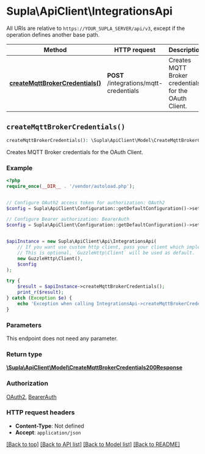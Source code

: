 # Supla\ApiClient\IntegrationsApi

All URIs are relative to `https://YOUR_SUPLA_SERVER/api/v3`, except if the operation defines another base path.

| Method | HTTP request | Description |
| ------------- | ------------- | ------------- |
| [**createMqttBrokerCredentials()**](IntegrationsApi.md#createMqttBrokerCredentials) | **POST** /integrations/mqtt-credentials | Creates MQTT Broker credentials for the OAuth Client. |


## `createMqttBrokerCredentials()`

```php
createMqttBrokerCredentials(): \Supla\ApiClient\Model\CreateMqttBrokerCredentials200Response
```

Creates MQTT Broker credentials for the OAuth Client.

### Example

```php
<?php
require_once(__DIR__ . '/vendor/autoload.php');


// Configure OAuth2 access token for authorization: OAuth2
$config = Supla\ApiClient\Configuration::getDefaultConfiguration()->setAccessToken('YOUR_ACCESS_TOKEN');

// Configure Bearer authorization: BearerAuth
$config = Supla\ApiClient\Configuration::getDefaultConfiguration()->setAccessToken('YOUR_ACCESS_TOKEN');


$apiInstance = new Supla\ApiClient\Api\IntegrationsApi(
    // If you want use custom http client, pass your client which implements `GuzzleHttp\ClientInterface`.
    // This is optional, `GuzzleHttp\Client` will be used as default.
    new GuzzleHttp\Client(),
    $config
);

try {
    $result = $apiInstance->createMqttBrokerCredentials();
    print_r($result);
} catch (Exception $e) {
    echo 'Exception when calling IntegrationsApi->createMqttBrokerCredentials: ', $e->getMessage(), PHP_EOL;
}
```

### Parameters

This endpoint does not need any parameter.

### Return type

[**\Supla\ApiClient\Model\CreateMqttBrokerCredentials200Response**](../Model/CreateMqttBrokerCredentials200Response.md)

### Authorization

[OAuth2](../../README.md#OAuth2), [BearerAuth](../../README.md#BearerAuth)

### HTTP request headers

- **Content-Type**: Not defined
- **Accept**: `application/json`

[[Back to top]](#) [[Back to API list]](../../README.md#endpoints)
[[Back to Model list]](../../README.md#models)
[[Back to README]](../../README.md)
